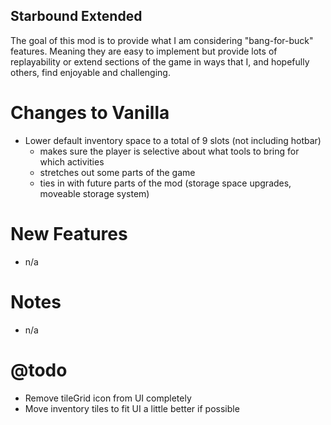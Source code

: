 ## Starbound Extended

The goal of this mod is to provide what I am considering "bang-for-buck" features. Meaning they are easy to implement but provide lots of replayability or extend sections of the game in ways that I, and hopefully others, find enjoyable and challenging.

Changes to Vanilla
==================
- Lower default inventory space to a total of 9 slots (not including hotbar)
  - makes sure the player is selective about what tools to bring for which activities
  - stretches out some parts of the game
  - ties in with future parts of the mod (storage space upgrades, moveable storage system)

New Features
============
- n/a

Notes
=====
- n/a

@todo
======
- Remove tileGrid icon from UI completely
- Move inventory tiles to fit UI a little better if possible
